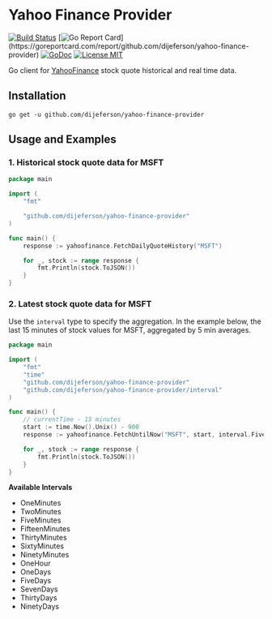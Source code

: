 # Yahoo Finance Provider

[![Build Status](https://travis-ci.com/dijeferson/yahoo-finance-provider.svg?branch=mainline)](https://travis-ci.com/dijeferson/yahoo-finance-provider)
[![Go Report Card](https://goreportcard.com/badge/github.com/dijeferson/yahoo-finance-provider?)](https://goreportcard.com/report/github.com/dijeferson/yahoo-finance-provider)
[![GoDoc](https://img.shields.io/badge/godoc-reference-blue.svg?style=flat)](https://godoc.org/github.com/dijeferson/yahoo-finance-provider)
[![License MIT](https://img.shields.io/badge/license-MIT-lightgrey.svg?style=flat)](https://github.com/dijeferson/yahoo-finance-provider#license-mit)

Go client for [YahooFinance](https://finance.yahoo.com) stock quote historical and real time data.

## Installation

    go get -u github.com/dijeferson/yahoo-finance-provider

## Usage and Examples

### 1. Historical stock quote data for MSFT 

```go
package main

import (
	"fmt"

	"github.com/dijeferson/yahoo-finance-provider"
)

func main() {
	response := yahoofinance.FetchDailyQuoteHistory("MSFT")

	for _, stock := range response {
		fmt.Println(stock.ToJSON())
	}
}
```

### 2. Latest stock quote data for MSFT 

Use the `interval` type to specify the aggregation. In the example below, the last 15 minutes of stock values for MSFT, aggregated by 5 min averages.  

```go
package main

import (
	"fmt"
	"time"
	"github.com/dijeferson/yahoo-finance-provider"
    "github.com/dijeferson/yahoo-finance-provider/interval"
)

func main() {
	// currentTime - 15 minutes
	start := time.Now().Unix() - 900
	response := yahoofinance.FetchUntilNow("MSFT", start, interval.FiveMinutes)

	for _, stock := range response {
		fmt.Println(stock.ToJSON())
	}
}
```

**Available Intervals**

- OneMinutes
- TwoMinutes
- FiveMinutes
- FifteenMinutes
- ThirtyMinutes
- SixtyMinutes
- NinetyMinutes
- OneHour
- OneDays
- FiveDays
- SevenDays
- ThirtyDays
- NinetyDays   
